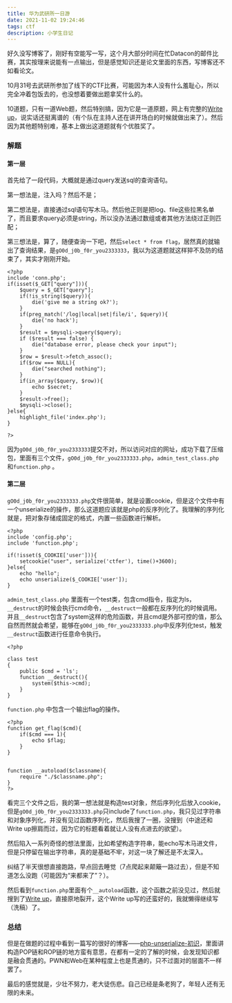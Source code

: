 ```yaml
---
title: 华为武研所一日游
date: 2021-11-02 19:24:46
tags: ctf
description: 小学生日记
---
```




好久没写博客了，刚好有空能写一写，这个月大部分时间在忙Datacon的邮件比赛，其实按理来说能有一点输出，但是感觉知识还是论文里面的东西，写博客还不如看论文。

10月31号去武研所参加了线下的CTF比赛，可能因为本人没有什么羞耻心，所以完全冲着包饭去的，也没想着要做出题拿奖什么的。

10道题，只有一道Web题，然后特别搞，因为它是一道原题，网上有完整的[Write up](https://blog.csdn.net/Zero_Adam/article/details/114680579)，说实话还挺离谱的（有个队在主持人还在讲开场白的时候就做出来了）。然后因为其他题特别难，基本上做出这道题就有个优胜奖了。

### 解题

#### 第一层

首先给了一段代码，大概就是通过query发送sql的查询语句。

第一想法是，注入吗？然后不是；

第二想法是，直接通过sql语句写木马。然后他正则是把log、file这些拉黑名单了，而且要求query必须是string，所以没办法通过数组或者其他方法绕过正则匹配；

第三想法是，算了，随便查询一下吧，然后`select * from flag`，居然真的就输出了查询结果，是`gO0d_j0b_f0r_you2333333`，我以为这道题就这样猝不及防的结束了，其实才刚刚开始。

```
<?php
include 'conn.php';
if(isset($_GET["query"])){
    $query = $_GET["query"];
    if(!is_string($query)){
        die('give me a string ok?');
    }
    if(preg_match('/log|local|set|file/i', $query)){
        die('no hack');
    }
    $result = $mysqli->query($query);
    if ($result === false) {
        die("database error, please check your input");
    }
    $row = $result->fetch_assoc();
    if($row === NULL){
        die("searched nothing");
    }
    if(in_array($query, $row)){
        echo $secret;
    }
    $result->free();
    $mysqli->close();
}else{
    highlight_file('index.php');
}

?>
```

因为`gO0d_j0b_f0r_you2333333`提交不对，所以访问对应的网址，成功下载了压缩包，里面有三个文件，`gO0d_j0b_f0r_you2333333.php`，`admin_test_class.php` 和`function.php` 。

#### 第二层

`gO0d_j0b_f0r_you2333333.php`文件很简单，就是设置cookie，但是这个文件中有一个unserialize的操作，那么这道题应该就是php的反序列化了。我理解的序列化就是，把对象存储成固定的格式，内置一些函数进行解析。

```
<?php
include 'config.php';
include 'function.php';

if(!isset($_COOKIE['user'])){
	setcookie("user", serialize('ctfer'), time()+3600);
}else{
	echo "hello";
	echo unserialize($_COOKIE['user']);
}
```



`admin_test_class.php` 里面有一个test类，包含cmd指令，指定为ls，`__destruct`的时候会执行cmd命令，`__destruct`一般都在反序列化的时候调用。并且`__destruct`包含了system这样的危险函数，并且cmd是外部可控的值，那么自然而然就会希望，能够在`gO0d_j0b_f0r_you2333333.php`中反序列化test，触发`__destruct`函数进行任意命令执行。

```
<?php

class test
{	
	public $cmd = 'ls';
	function __destruct(){
		system($this->cmd);
	}
}
```

`function.php` 中包含一个输出flag的操作。

```
<?php
function get_flag($cmd){
	if($cmd === 1){
		echo $flag;
	}
}


function __autoload($classname){
	require "./$classname.php";
}
?>
```

看完三个文件之后，我的第一想法就是构造test对象，然后序列化后放入cookie，但是`gO0d_j0b_f0r_you2333333.php`只include了`function.php`，我只见过字符串和对象序列化，并没有见过函数序列化，然后我搜了一圈，没搜到（中途还和Write up擦肩而过，因为它的标题看着就让人没有点进去的欲望）。

然后陷入一系列奇怪的想法里面，比如希望构造字符串，能echo写木马进文件，但是只停留在输出字符串，真的是基础不牢，对这一块了解还是不太深入。

纠结了半天很想直接跑路，早点回去睡觉（7点爬起来颠簸一路过去），但是不知道怎么没跑（可能因为“来都来了”？）。

然后看到`function.php`里面有个`__autoload`函数，这个函数之前没见过，然后就搜到了[Write up](https://blog.csdn.net/Zero_Adam/article/details/114680579)，直接原地裂开，这个Write up写的还蛮好的，我就懒得继续写（洗稿）了。

### 总结

但是在做题的过程中看到一篇写的很好的博客——[php-unserialize-初识](http://www.lmxspace.com/2018/05/03/php-unserialize-初识/)，里面讲构造POP链和ROP链的地方蛮有意思，在都有一定的了解的时候，会发现知识都是融会贯通的。PWN和Web在某种程度上也是贯通的，只不过面对的层面不一样罢了。

最后的感觉就是，少壮不努力，老大徒伤悲。自己已经是条老狗了，年轻人还有无限的未来。


